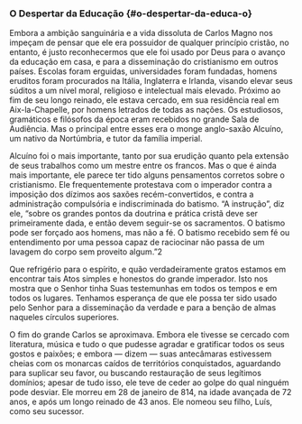 ### O Despertar da Educação {#o-despertar-da-educa-o}

Embora a ambição sanguinária e a vida dissoluta de Carlos Magno nos impeçam de pensar que ele era possuidor de qualquer princípio cristão, no entanto, é justo reconhecermos que ele foi usado por Deus para o avanço da educação em casa, e para a disseminação do cristianismo em outros países. Escolas foram erguidas, universidades foram fundadas, homens eruditos foram procurados na Itália, Inglaterra e Irlanda, visando elevar seus súditos a um nível moral, religioso e intelectual mais elevado. Próximo ao fim de seu longo reinado, ele estava cercado, em sua residência real em Aix-la-Chapelle, por homens letrados de todas as nações. Os estudiosos, gramáticos e filósofos da época eram recebidos no grande Sala de Audiência. Mas o principal entre esses era o monge anglo-saxão Alcuíno, um nativo da Nortúmbria, e tutor da família imperial.

Alcuíno foi o mais importante, tanto por sua erudição quanto pela extensão de seus trabalhos como um mestre entre os francos. Mas o que é ainda mais importante, ele parece ter tido alguns pensamentos corretos sobre o cristianismo. Ele frequentemente protestava com o imperador contra a imposição dos dízimos aos saxões recém-convertidos, e contra a administração compulsória e indiscriminada do batismo. “A instrução”, diz ele, “sobre os grandes pontos da doutrina e prática cristã deve ser primeiramente dada, e então devem seguir-se os sacramentos. O batismo pode ser forçado aos homens, mas não a fé. O batismo recebido sem fé ou entendimento por uma pessoa capaz de raciocinar não passa de um lavagem do corpo sem proveito algum.”2

Que refrigério para o espírito, e quão verdadeiramente gratos estamos em encontrar tais Atos simples e honestos do grande imperador. Isto nos mostra que o Senhor tinha Suas testemunhas em todos os tempos e em todos os lugares. Tenhamos esperança de que ele possa ter sido usado pelo Senhor para a disseminação da verdade e para a benção de almas naqueles círculos superiores.

O fim do grande Carlos se aproximava. Embora ele tivesse se cercado com literatura, música e tudo o que pudesse agradar e gratificar todos os seus gostos e paixões; e embora — dizem — suas antecâmaras estivessem cheias com os monarcas caídos de territórios conquistados, aguardando para suplicar seu favor, ou buscando restauração de seus legítimos domínios; apesar de tudo isso, ele teve de ceder ao golpe do qual ninguém pode desviar. Ele morreu em 28 de janeiro de 814, na idade avançada de 72 anos, e após um longo reinado de 43 anos. Ele nomeou seu filho, Luís, como seu sucessor.
